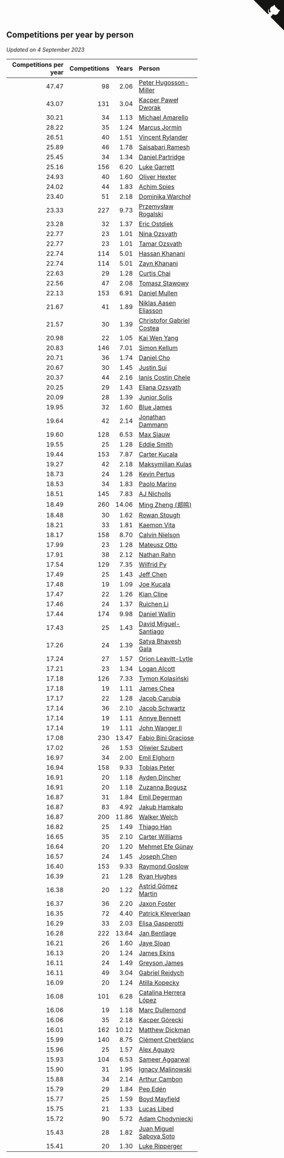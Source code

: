## Competitions per year by person

*Updated on  4 September 2023*

| Competitions per year | Competitions | Years | Person |
| ---: | ---: | ---: | :--- |
| 47.47 | 98 | 2.06 | [Peter Hugosson-Miller](https://www.worldcubeassociation.org/persons/2021HUGO01) |
| 43.07 | 131 | 3.04 | [Kacper Paweł Dworak](https://www.worldcubeassociation.org/persons/2020DWOR01) |
| 30.21 | 34 | 1.13 | [Michael Amarello](https://www.worldcubeassociation.org/persons/2022AMAR09) |
| 28.22 | 35 | 1.24 | [Marcus Jormin](https://www.worldcubeassociation.org/persons/2022JORM01) |
| 26.51 | 40 | 1.51 | [Vincent Rylander](https://www.worldcubeassociation.org/persons/2022RYLA01) |
| 25.89 | 46 | 1.78 | [Saisabari Ramesh](https://www.worldcubeassociation.org/persons/2021RAME01) |
| 25.45 | 34 | 1.34 | [Daniel Partridge](https://www.worldcubeassociation.org/persons/2022PART02) |
| 25.16 | 156 | 6.20 | [Luke Garrett](https://www.worldcubeassociation.org/persons/2017GARR05) |
| 24.93 | 40 | 1.60 | [Oliver Hexter](https://www.worldcubeassociation.org/persons/2022HEXT01) |
| 24.02 | 44 | 1.83 | [Achim Spies](https://www.worldcubeassociation.org/persons/2021SPIE01) |
| 23.40 | 51 | 2.18 | [Dominika Warchoł](https://www.worldcubeassociation.org/persons/2021WARC01) |
| 23.33 | 227 | 9.73 | [Przemysław Rogalski](https://www.worldcubeassociation.org/persons/2013ROGA02) |
| 23.28 | 32 | 1.37 | [Eric Ostdiek](https://www.worldcubeassociation.org/persons/2022OSTD01) |
| 22.77 | 23 | 1.01 | [Nina Ozsvath](https://www.worldcubeassociation.org/persons/2022OZSV03) |
| 22.77 | 23 | 1.01 | [Tamar Ozsvath](https://www.worldcubeassociation.org/persons/2022OZSV04) |
| 22.74 | 114 | 5.01 | [Hassan Khanani](https://www.worldcubeassociation.org/persons/2018KHAN26) |
| 22.74 | 114 | 5.01 | [Zayn Khanani](https://www.worldcubeassociation.org/persons/2018KHAN28) |
| 22.63 | 29 | 1.28 | [Curtis Chai](https://www.worldcubeassociation.org/persons/2022CHAI02) |
| 22.56 | 47 | 2.08 | [Tomasz Stawowy](https://www.worldcubeassociation.org/persons/2021STAW01) |
| 22.13 | 153 | 6.91 | [Daniel Mullen](https://www.worldcubeassociation.org/persons/2016MULL04) |
| 21.67 | 41 | 1.89 | [Niklas Aasen Eliasson](https://www.worldcubeassociation.org/persons/2021ELIA01) |
| 21.57 | 30 | 1.39 | [Christofor Gabriel Costea](https://www.worldcubeassociation.org/persons/2022COST03) |
| 20.98 | 22 | 1.05 | [Kai Wen Yang](https://www.worldcubeassociation.org/persons/2022YANG19) |
| 20.83 | 146 | 7.01 | [Simon Kellum](https://www.worldcubeassociation.org/persons/2016KELL12) |
| 20.71 | 36 | 1.74 | [Daniel Cho](https://www.worldcubeassociation.org/persons/2021CHOD01) |
| 20.67 | 30 | 1.45 | [Justin Sui](https://www.worldcubeassociation.org/persons/2022SUIJ01) |
| 20.37 | 44 | 2.16 | [Ianis Costin Chele](https://www.worldcubeassociation.org/persons/2021CHEL01) |
| 20.25 | 29 | 1.43 | [Eliana Ozsvath](https://www.worldcubeassociation.org/persons/2022OZSV01) |
| 20.09 | 28 | 1.39 | [Junior Solis](https://www.worldcubeassociation.org/persons/2022SOLI03) |
| 19.95 | 32 | 1.60 | [Blue James](https://www.worldcubeassociation.org/persons/2022JAME01) |
| 19.64 | 42 | 2.14 | [Jonathan Dammann](https://www.worldcubeassociation.org/persons/2021DAMM01) |
| 19.60 | 128 | 6.53 | [Max Siauw](https://www.worldcubeassociation.org/persons/2017SIAU02) |
| 19.55 | 25 | 1.28 | [Eddie Smith](https://www.worldcubeassociation.org/persons/2022SMIT20) |
| 19.44 | 153 | 7.87 | [Carter Kucala](https://www.worldcubeassociation.org/persons/2015KUCA01) |
| 19.27 | 42 | 2.18 | [Maksymilian Kulas](https://www.worldcubeassociation.org/persons/2021KULA02) |
| 18.73 | 24 | 1.28 | [Kevin Pertus](https://www.worldcubeassociation.org/persons/2022PERT01) |
| 18.53 | 34 | 1.83 | [Paolo Marino](https://www.worldcubeassociation.org/persons/2021MARI04) |
| 18.51 | 145 | 7.83 | [AJ Nicholls](https://www.worldcubeassociation.org/persons/2015NICH04) |
| 18.49 | 260 | 14.06 | [Ming Zheng (郑鸣)](https://www.worldcubeassociation.org/persons/2009ZHEN11) |
| 18.48 | 30 | 1.62 | [Rowan Stough](https://www.worldcubeassociation.org/persons/2022STOU01) |
| 18.21 | 33 | 1.81 | [Kaemon Vita](https://www.worldcubeassociation.org/persons/2021VITA01) |
| 18.17 | 158 | 8.70 | [Calvin Nielson](https://www.worldcubeassociation.org/persons/2014NIEL03) |
| 17.99 | 23 | 1.28 | [Mateusz Otto](https://www.worldcubeassociation.org/persons/2022OTTO01) |
| 17.91 | 38 | 2.12 | [Nathan Rahn](https://www.worldcubeassociation.org/persons/2021RAHN01) |
| 17.54 | 129 | 7.35 | [Wilfrid Py](https://www.worldcubeassociation.org/persons/2016PYWI01) |
| 17.49 | 25 | 1.43 | [Jeff Chen](https://www.worldcubeassociation.org/persons/2022CHEN19) |
| 17.48 | 19 | 1.09 | [Joe Kucala](https://www.worldcubeassociation.org/persons/2022KUCA01) |
| 17.47 | 22 | 1.26 | [Kian Cline](https://www.worldcubeassociation.org/persons/2022CLIN01) |
| 17.46 | 24 | 1.37 | [Ruichen Li](https://www.worldcubeassociation.org/persons/2022LIRU02) |
| 17.44 | 174 | 9.98 | [Daniel Wallin](https://www.worldcubeassociation.org/persons/2013WALL03) |
| 17.43 | 25 | 1.43 | [David Miguel-Santiago](https://www.worldcubeassociation.org/persons/2022MIGU02) |
| 17.26 | 24 | 1.39 | [Satya Bhavesh Gala](https://www.worldcubeassociation.org/persons/2022GALA03) |
| 17.24 | 27 | 1.57 | [Orion Leavitt-Lytle](https://www.worldcubeassociation.org/persons/2022LEAV01) |
| 17.21 | 23 | 1.34 | [Logan Alcott](https://www.worldcubeassociation.org/persons/2022ALCO02) |
| 17.18 | 126 | 7.33 | [Tymon Kolasiński](https://www.worldcubeassociation.org/persons/2016KOLA02) |
| 17.18 | 19 | 1.11 | [James Chea](https://www.worldcubeassociation.org/persons/2022CHEA05) |
| 17.17 | 22 | 1.28 | [Jacob Carubia](https://www.worldcubeassociation.org/persons/2022CARU02) |
| 17.14 | 36 | 2.10 | [Jacob Schwartz](https://www.worldcubeassociation.org/persons/2021SCHW01) |
| 17.14 | 19 | 1.11 | [Annye Bennett](https://www.worldcubeassociation.org/persons/2022BENN11) |
| 17.14 | 19 | 1.11 | [John Wanger II](https://www.worldcubeassociation.org/persons/2022WANG39) |
| 17.08 | 230 | 13.47 | [Fabio Bini Graciose](https://www.worldcubeassociation.org/persons/2010GRAC02) |
| 17.02 | 26 | 1.53 | [Oliwier Szubert](https://www.worldcubeassociation.org/persons/2022SZUB01) |
| 16.97 | 34 | 2.00 | [Emil Elghorn](https://www.worldcubeassociation.org/persons/2021ELGH01) |
| 16.94 | 158 | 9.33 | [Tobias Peter](https://www.worldcubeassociation.org/persons/2014PETE03) |
| 16.91 | 20 | 1.18 | [Ayden Dincher](https://www.worldcubeassociation.org/persons/2022DINC01) |
| 16.91 | 20 | 1.18 | [Zuzanna Bogusz](https://www.worldcubeassociation.org/persons/2022BOGU01) |
| 16.87 | 31 | 1.84 | [Emil Degerman](https://www.worldcubeassociation.org/persons/2021DEGE01) |
| 16.87 | 83 | 4.92 | [Jakub Hamkało](https://www.worldcubeassociation.org/persons/2018HAMK01) |
| 16.87 | 200 | 11.86 | [Walker Welch](https://www.worldcubeassociation.org/persons/2011WELC01) |
| 16.82 | 25 | 1.49 | [Thiago Han](https://www.worldcubeassociation.org/persons/2022HANT01) |
| 16.65 | 35 | 2.10 | [Carter Williams](https://www.worldcubeassociation.org/persons/2021WILL06) |
| 16.64 | 20 | 1.20 | [Mehmet Efe Günay](https://www.worldcubeassociation.org/persons/2022GUNA05) |
| 16.57 | 24 | 1.45 | [Joseph Chen](https://www.worldcubeassociation.org/persons/2022CHEN16) |
| 16.40 | 153 | 9.33 | [Raymond Goslow](https://www.worldcubeassociation.org/persons/2014GOSL01) |
| 16.39 | 21 | 1.28 | [Ryan Hughes](https://www.worldcubeassociation.org/persons/2022HUGH04) |
| 16.38 | 20 | 1.22 | [Astrid Gómez Martin](https://www.worldcubeassociation.org/persons/2022MART26) |
| 16.37 | 36 | 2.20 | [Jaxon Foster](https://www.worldcubeassociation.org/persons/2021FOST01) |
| 16.35 | 72 | 4.40 | [Patrick Kleverlaan](https://www.worldcubeassociation.org/persons/2019KLEV01) |
| 16.29 | 33 | 2.03 | [Elisa Gasperotti](https://www.worldcubeassociation.org/persons/2021GASP01) |
| 16.28 | 222 | 13.64 | [Jan Bentlage](https://www.worldcubeassociation.org/persons/2010BENT01) |
| 16.21 | 26 | 1.60 | [Jaye Sloan](https://www.worldcubeassociation.org/persons/2022SLOA01) |
| 16.13 | 20 | 1.24 | [James Ekins](https://www.worldcubeassociation.org/persons/2022EKIN01) |
| 16.11 | 24 | 1.49 | [Greyson James](https://www.worldcubeassociation.org/persons/2022JAME02) |
| 16.11 | 49 | 3.04 | [Gabriel Rejdych](https://www.worldcubeassociation.org/persons/2020REJD01) |
| 16.09 | 20 | 1.24 | [Atilla Kopecky](https://www.worldcubeassociation.org/persons/2022KOPE01) |
| 16.08 | 101 | 6.28 | [Catalina Herrera López](https://www.worldcubeassociation.org/persons/2017LOPE31) |
| 16.06 | 19 | 1.18 | [Marc Dullemond](https://www.worldcubeassociation.org/persons/2022DULL01) |
| 16.06 | 35 | 2.18 | [Kacper Górecki](https://www.worldcubeassociation.org/persons/2021GORE01) |
| 16.01 | 162 | 10.12 | [Matthew Dickman](https://www.worldcubeassociation.org/persons/2013DICK01) |
| 15.99 | 140 | 8.75 | [Clément Cherblanc](https://www.worldcubeassociation.org/persons/2014CHER05) |
| 15.96 | 25 | 1.57 | [Alex Aguayo](https://www.worldcubeassociation.org/persons/2022AGUA01) |
| 15.93 | 104 | 6.53 | [Sameer Aggarwal](https://www.worldcubeassociation.org/persons/2017AGGA01) |
| 15.90 | 31 | 1.95 | [Ignacy Malinowski](https://www.worldcubeassociation.org/persons/2021MALI02) |
| 15.88 | 34 | 2.14 | [Arthur Cambon](https://www.worldcubeassociation.org/persons/2021CAMB01) |
| 15.79 | 29 | 1.84 | [Pep Edén](https://www.worldcubeassociation.org/persons/2021EDEN01) |
| 15.77 | 25 | 1.59 | [Boyd Mayfield](https://www.worldcubeassociation.org/persons/2022MAYF01) |
| 15.75 | 21 | 1.33 | [Lucas Libed](https://www.worldcubeassociation.org/persons/2022LIBE02) |
| 15.72 | 90 | 5.72 | [Adam Chodyniecki](https://www.worldcubeassociation.org/persons/2017CHOD02) |
| 15.43 | 28 | 1.82 | [Juan Miguel Saboya Soto](https://www.worldcubeassociation.org/persons/2021SOTO01) |
| 15.41 | 20 | 1.30 | [Luke Ripperger](https://www.worldcubeassociation.org/persons/2022RIPP01) |


<a href="https://github.com/jonatanklosko/wca_statistics" class="github-corner" aria-label="View source on Github"><svg width="80" height="80" viewBox="0 0 250 250" style="fill:#151513; color:#fff; position: absolute; top: 0; border: 0; right: 0;" aria-hidden="true"><path d="M0,0 L115,115 L130,115 L142,142 L250,250 L250,0 Z"></path><path d="M128.3,109.0 C113.8,99.7 119.0,89.6 119.0,89.6 C122.0,82.7 120.5,78.6 120.5,78.6 C119.2,72.0 123.4,76.3 123.4,76.3 C127.3,80.9 125.5,87.3 125.5,87.3 C122.9,97.6 130.6,101.9 134.4,103.2" fill="currentColor" style="transform-origin: 130px 106px;" class="octo-arm"></path><path d="M115.0,115.0 C114.9,115.1 118.7,116.5 119.8,115.4 L133.7,101.6 C136.9,99.2 139.9,98.4 142.2,98.6 C133.8,88.0 127.5,74.4 143.8,58.0 C148.5,53.4 154.0,51.2 159.7,51.0 C160.3,49.4 163.2,43.6 171.4,40.1 C171.4,40.1 176.1,42.5 178.8,56.2 C183.1,58.6 187.2,61.8 190.9,65.4 C194.5,69.0 197.7,73.2 200.1,77.6 C213.8,80.2 216.3,84.9 216.3,84.9 C212.7,93.1 206.9,96.0 205.4,96.6 C205.1,102.4 203.0,107.8 198.3,112.5 C181.9,128.9 168.3,122.5 157.7,114.1 C157.9,116.9 156.7,120.9 152.7,124.9 L141.0,136.5 C139.8,137.7 141.6,141.9 141.8,141.8 Z" fill="currentColor" class="octo-body"></path></svg></a><style>.github-corner:hover .octo-arm{animation:octocat-wave 560ms ease-in-out}@keyframes octocat-wave{0%,100%{transform:rotate(0)}20%,60%{transform:rotate(-25deg)}40%,80%{transform:rotate(10deg)}}@media (max-width:500px){.github-corner:hover .octo-arm{animation:none}.github-corner .octo-arm{animation:octocat-wave 560ms ease-in-out}}</style>

